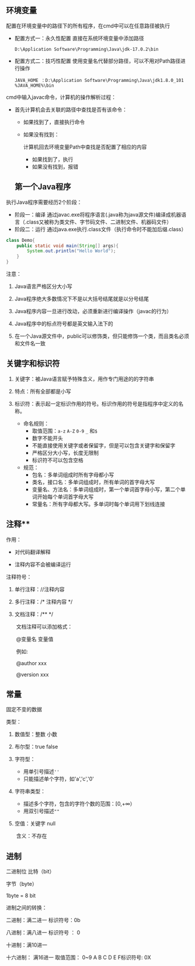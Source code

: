 



## 环境变量

配置在环境变量中的路径下的所有程序，在cmd中可以在任意路径被执行

* 配置方式一：永久性配置 直接在系统环境变量中添加路径

    ~~~
    D:\Application Software\Programming\Java\jdk-17.0.2\bin
    ~~~

    

* 配置方式二：技巧性配置 使用变量名代替部分路径，可以不用对Path路径进行操作

    ~~~
    JAVA_HOME ：D:\Application Software\Programming\Java\jdk1.8.0_101
    %JAVA_HOME%\bin
    ~~~



cmd中输入javac命令，计算机的操作解析过程：

* 首先计算机会去关联的路径中查找是否有该命令：

    * 如果找到了，直接执行命令

    * 如果没有找到：

        计算机回去环境变量Path中查找是否配置了相应的内容

        * 如果找到了，执行
        * 如果没有找到，报错

        

   ## 第一个Java程序

执行Java程序需要经历2个阶段：

* 阶段一：编译 通过javac.exe将程序语言(.java称为java源文件)编译成机器语言（.class又被称为类文件、字节码文件、二进制文件、机器码文件）
* 阶段二：运行 通过java.exe执行.class文件（执行命令时不能加后缀.class）

~~~java
class Demo{
    public static void main(String[] args){
        System.out.println("Hello World");
    }
}
~~~

注意：

1. Java语言严格区分大小写
2. Java程序绝大多数情况下不是以大括号结尾就是以分号结尾
3. Java程序内容一旦进行改动，必须重新进行编译操作（javac的行为）

4. Java程序中的标点符号都是英文输入法下的

5. 在一个Java源文件中，public可以修饰类，但只能修饰一个类，而且类名必须和文件名一致



## 关键字和标识符

1.  关键字：被Java语言赋予特殊含义，用作专门用途的的字符串
2.  特点：所有全部都是小写



2. 标识符：表示起一定标识作用的符号。标识作用的符号是指程序中定义的名称。

    * 命名规则：
        * 取值范围：`a-z` `A-Z` `0-9` `_` 和`$`
        * 数字不能开头
        * 不能直接使用关键字或者保留字，但是可以包含关键字和保留字
        * 严格区分大小写，长度无限制
        * 标识符不可以包含空格
    * 规范：
        * 包名：多单词组成时所有字母都小写
        * 类名，接口名：多单词组成时，所有单词的首字母大写
        * 变量名、方法名：多单词组成时，第一个单词首字母小写，第二个单词开始每个单词首字母大写
        * 常量名：所有字母都大写。多单词时每个单词用下划线连接



## 注释**

作用：

* 对代码翻译解释

* 注释内容不会被编译运行



注释符号：

1. 单行注释：//注释内容

2. 多行注释：/*  注释内容 */

3. 文档注释：/** */

    ​		文档注释可以添加格式：

    ​				@变量名 变量值

    ​		例如:

    ​				@author 	xxx

    ​				@version	xxx



## 常量

固定不变的数据

类型：
  1. 数值型：整数 小数

  3. 布尔型：true false 

  4. 字符型：

     * 用单引号描述`''`
     * 只能描述单个字符，如'a','c','0'

  5. 字符串类型：

     * 描述多个字符，包含的字符个数的范围：[0,+∞）
     * 用双引号描述`""`

  6. 空值：关键字 null 

     ​			含义：不存在

##  进制

 二进制位 比特（bit）

字节（byte）

1byte = 8 bit

进制之间的转换：

二进制：满二进一  标识符号：0b

八进制：满八进一   标识符号 ： 0

十进制：满10进一

十六进制： 满16进一 取值范围： 0~9 A B C D E F标识符号: 0X



















